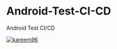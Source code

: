 # Android-Test-CI-CD
Android Test CI/CD

[![kareem96](https://circleci.com/gh/kareem96/Android-Test-CI-CD.svg?style=svg)](https://circleci.com/gh/kareem96/Android-Test-CI-CD)
